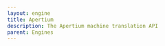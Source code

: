 ```yaml
---
layout: engine
title: Apertium
description: The Apertium machine translation API
parent: Engines
---
```

